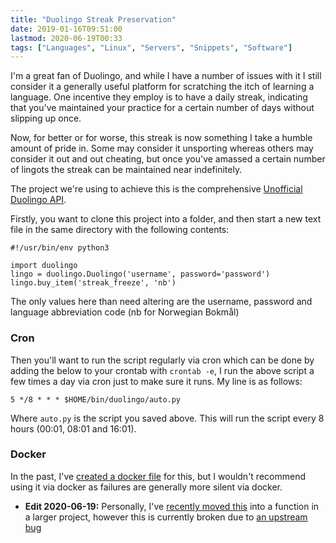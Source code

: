 ```yaml
---
title: "Duolingo Streak Preservation"
date: 2019-01-16T09:51:00
lastmod: 2020-06-19T00:33
tags: ["Languages", "Linux", "Servers", "Snippets", "Software"]
---
```


I'm a great fan of Duolingo, and while I have a number of issues with it I still consider it a generally useful platform for scratching the itch of learning a language.
One incentive they employ is to have a daily streak, indicating that you've maintained your practice for a certain number of days without slipping up once.

Now, for better or for worse, this streak is now something I take a humble amount of pride in. Some may consider it unsporting  whereas others may consider it out and out cheating, but once you've amassed a certain number of lingots the streak can be maintained near indefinitely.

The project we're using to achieve this is the comprehensive [Unofficial Duolingo API](https://github.com/KartikTalwar/Duolingo).

Firstly, you want to clone this project into a folder, and then start a new text file in the same directory with the following contents:
```
#!/usr/bin/env python3

import duolingo
lingo = duolingo.Duolingo('username', password='password')
lingo.buy_item('streak_freeze', 'nb')
```
The only values here than need altering are the username, password and language abbreviation code (nb for Norwegian Bokmål)

### Cron
Then you'll want to run the script regularly via cron which can be done by adding the below to your crontab with `crontab -e`, I run the above script a few times a day via cron just to make sure it runs. My line is as follows:
```
5 */8 * * * $HOME/bin/duolingo/auto.py
```
Where `auto.py` is the script you saved above. This will run the script every 8 hours (00:01, 08:01 and 16:01).

### Docker
In the past, I've [created a docker file](https://github.com/breadcat/Dockerfiles/commit/7ee24ece87d6604a5af373d334cfddf5713a11d5#diff-97f0aec7ad82d5d15585c03bdbd65392) for this, but I wouldn't recommend using it via docker as failures are generally more silent via docker.


* **Edit 2020-06-19:** Personally, I've [recently moved this](https://github.com/breadcat/Dockerfiles/commit/d56a650fd02d33061af4e7b1c4e85ce0812b4a5b) into a function in a larger project, however this is currently broken due to [an upstream bug](https://github.com/KartikTalwar/Duolingo/issues/79)